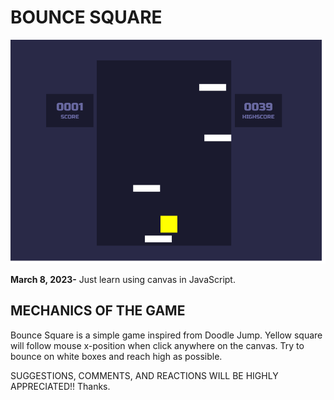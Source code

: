 # BOUNCE SQUARE

![](/image/screenshot.png)

**March 8, 2023-** Just learn using canvas in JavaScript. 

## MECHANICS OF THE GAME 

Bounce Square is a simple game inspired from Doodle Jump. Yellow square will follow mouse x-position when click anywhere on the canvas. Try to bounce on white boxes and reach high as possible.

SUGGESTIONS, COMMENTS, AND REACTIONS WILL BE HIGHLY APPRECIATED!! Thanks. 

